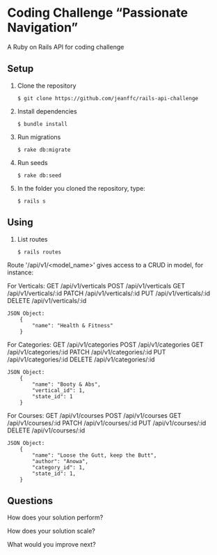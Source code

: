 # Coding Challenge “Passionate Navigation”

A Ruby on Rails API for coding challenge

## Setup

1. Clone the repository

   `$ git clone https://github.com/jeanffc/rails-api-challenge`

2. Install dependencies

   `$ bundle install`

3. Run migrations

   `$ rake db:migrate`

4. Run seeds

   `$ rake db:seed`

5. In the folder you cloned the repository, type:

   `$ rails s`

## Using

1. List routes

   `$ rails routes`

Route '/api/v1/<model_name>' gives access to a CRUD in model, for instance:

For Verticals:
GET /api/v1/verticals
POST /api/v1/verticals
GET /api/v1/verticals/:id
PATCH /api/v1/verticals/:id
PUT /api/v1/verticals/:id
DELETE /api/v1/verticals/:id

    JSON Object:
        {
            "name": "Health & Fitness"
        }

For Categories:
GET /api/v1/categories
POST /api/v1/categories
GET /api/v1/categories/:id
PATCH /api/v1/categories/:id
PUT /api/v1/categories/:id
DELETE /api/v1/categories/:id

    JSON Object:
        {
            "name": "Booty & Abs",
            "vertical_id": 1,
            "state_id": 1
        }

For Courses:
GET /api/v1/courses
POST /api/v1/courses
GET /api/v1/courses/:id
PATCH /api/v1/courses/:id
PUT /api/v1/courses/:id
DELETE /api/v1/courses/:id

    JSON Object:
        {
            "name": "Loose the Gutt, keep the Butt",
            "author": "Anowa",
            "category_id": 1,
            "state_id": 1,
        }

## Questions

How does your solution perform?

How does your solution scale?

What would you improve next?
